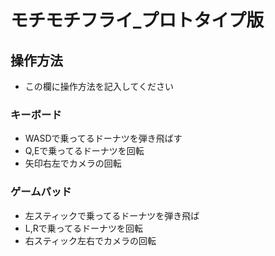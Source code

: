 # モチモチフライ_プロトタイプ版

## 操作方法
* この欄に操作方法を記入してください

### キーボード
* WASDで乗ってるドーナツを弾き飛ばす
* Q,Eで乗ってるドーナツを回転
* 矢印右左でカメラの回転

### ゲームパッド
* 左スティックで乗ってるドーナツを弾き飛ば
* L,Rで乗ってるドーナツを回転
* 右スティック左右でカメラの回転
